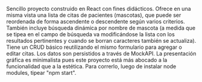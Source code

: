 Sencillo proyecto construido en React con fines didácticos.
Ofrece en una misma vista una lista de citas de pacientes (mascotas), que puede ser reordenada de forma ascendente o descendente según varios criterios.
También incluye búsqueda dinámica por nombre de mascota (a medida que se tipea en el campo de búsqueda va modificándose la lista con los resultados pertinentes y cuando se borran caracteres también se actualiza).
Tiene un CRUD básico reutilizando el mismo formulario para agregar o editar citas.
Los datos son persistidos a través de MockAPI.
La presentación gráfica es minimalista pues este proyecto está más abocado a la funcionalidad que a la estética. 
Para correrlo, luego de instalar node modules, tipear "npm start".
